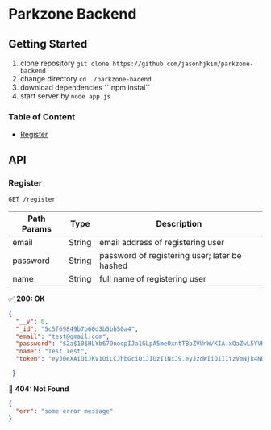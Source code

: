 # Parkzone Backend

## Getting Started
1. clone repository ```git clone https://github.com/jasonhjkim/parkzone-backend```
2. change directory ```cd ./parkzone-bacend```
3. download dependencies ```npm instal``
4. start server by ```node app.js```

### Table of Content
- [Register](#Register)

## API

### Register

```GET /register```

| Path Params  | Type | Description |
| ------------- | ------------- | ------------- |
| email  | String  | email address of registering user  |
| password  | String  | password of registering user; later be hashed  |
| name  | String  | full name of registering user  |

:white_check_mark: **200: OK**
```json
{
  "__v": 0,
  "_id": "5c5f69849b7b60d3b5bb50a4",
  "email": "test@gmail.com",
  "password": "$2a$10$HLYb679noopIJa1GLpA5meOxntTBbZVUnW/KIA.xOaZwL5YVH8zpi",
  "name": "Test Test",
  "token": "eyJ0eXAiOiJKV1QiLCJhbGciOiJIUzI1NiJ9.eyJzdWIiOiI1YzVmNjk4NDliN2I2MGQzYjViYjUwYTQiLCJpYXQiOjE1NDk3NTc2Njk5NjV9.ko4oJ_3rrqNcMD90Kyy_ZiAZo4ROkCLPveEUeuOjK60"

 }
```
:red_circle: **404: Not Found**
```json
{
  "err": "some error message"
}
```

